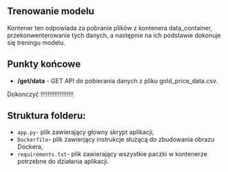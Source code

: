 ## Trenowanie modelu

Kontener ten odpowiada za pobranie plików z kontenera data_container, 
przekonwenterowanie tych danych, a następnie na ich podstawie dokonuje się
treningu modelu.

## Punkty końcowe
- **/get/data** - GET API do pobierania danych z pliku gold_price_data.csv.

Dokonczyć !!!!!!!!!!!!!!!!!!!

## Struktura folderu:
- `app.py`- plik zawierający głowny skrypt aplikacji,
- `Dockerfile`- plik zawierjący instrukcje służącą do zbudowania obrazu Dockera,
- `requirements.txt`- plik zawierający wszystkie paczki w kontenerze potrzebne do działania aplikacji.